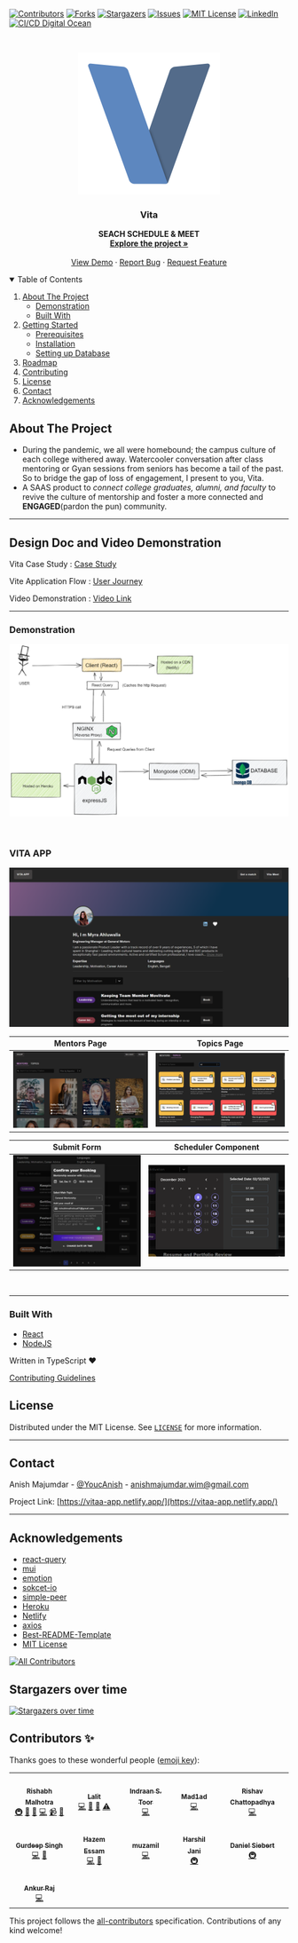 

<!-- PROJECT SHIELDS -->

[![Contributors][contributors-shield]][contributors-url]
[![Forks][forks-shield]][forks-url]
[![Stargazers][stars-shield]][stars-url]
[![Issues][issues-shield]][issues-url]
[![MIT License][license-shield]][license-url]
[![LinkedIn][linkedin-shield]][linkedin-url]
[![CI/CD Digital Ocean][action-url]][action-url]

<!-- PROJECT LOGO -->
<br />
<p align="center">
  <a href="https://vitaa-app.netlify.app/">
    <img src="client/public/Vita/logo192.png" alt="Logo" width="256" height="256">
  </a>

  <strong>
    <h3 align="center" >Vita</h3>
  </strong>
  <p align="center">
    <strong>
      SEACH SCHEDULE & MEET
    </strong>
    <br />
    <a href="https://github.com/Rishabh-malhotraa/Vita"><strong>Explore the project »</strong></a>
    <br />
    <br />
    <a href="https://vitaa-app.netlify.app/">View Demo</a>
    ·
    <a href="https://github.com/Rishabh-malhotraa/Vita/issues">Report Bug</a>
    ·
    <a href="https://github.com/Rishabh-malhotraa/Vita/issues">Request Feature</a>
  </p>
</p>

<!-- TABLE OF CONTENTS -->
<details open="open">
  <summary>Table of Contents</summary>
  <ol>
    <li>
      <a href="#about-the-project">About The Project</a>
      <ul>
        <li><a href="#demonstration">Demonstration</a></li>
        <li><a href="#built-with">Built With</a></li>
      </ul>
    </li>
    <li>
      <a href="#getting-started">Getting Started</a>
      <ul>
        <li><a href="#prerequisites">Prerequisites</a></li>
        <li><a href="#installation">Installation</a></li>
        <li><a href="#installation">Setting up Database</a></li>
      </ul>
    </li>
    <li><a href="#roadmap">Roadmap</a></li>
    <li><a href="#contributing">Contributing</a></li>
    <li><a href="#license">License</a></li>
    <li><a href="#contact">Contact</a></li>
    <li><a href="#acknowledgements">Acknowledgements</a></li>
  </ol>
</details>

## About The Project

- During the pandemic, we all were homebound; the campus culture of each college withered away. Watercooler conversation after class mentoring or Gyan sessions from seniors has become a tail of the past. So to bridge the gap of loss of engagement, I present to you, Vita.
- A SAAS product to _connect college graduates, alumni, and faculty_ to revive the culture of mentorship and foster a more connected and **ENGAGED**(pardon the pun) community.

---

## Design Doc and Video Demonstration

Vita Case Study : [Case Study](https://rishabh-malhotra.notion.site/Vita-Case-Study-110f30b9278649768ead22affc53c5ed)

Vite Application Flow : [User Journey](https://rishabh-malhotra.notion.site/Vita-User-Journey-7495dd0612ec4de1902fce62cc02ddb5)

Video Demonstration : [Video Link](https://drive.google.com/drive/u/0/folders/1uXQ53ieJK1gcbtpfYYxVthMXN5X9SpbM)

---

### Demonstration

![vita-hld]

<br/>

### VITA APP

![product-screenshoti]

|      Mentors Page       |       Topics Page        |
| :---------------------: | :----------------------: |
| ![product-screenshotii] | ![product-screenshotiii] |

|      Submit Form       |   Scheduler Component   |
| :--------------------: | :---------------------: |
| ![product-screenshotv] | ![product-screenshotiv] |

<br />

---

### Built With

- [React](https://reactjs.org/docs/getting-started.html)
- [NodeJS](https://material-ui.com/getting-started/installation/)

Written in TypeScript ♥

[Contributing Guidelines](CONTRIBUTION.md)

## License

Distributed under the MIT License. See [`LICENSE`][license-url] for more information.

---

## Contact

Anish Majumdar - [@YoucAnish](https://x.com/YoucAnish) - anishmajumdar.wim@gmail.com


Project Link: [https://vitaa-app.netlify.app/](https://vitaa-app.netlify.app/)

---

## Acknowledgements

- [react-query](https://react-query.tanstack.com/)
- [mui](https://mui.com/)
- [emotion](https://emotion.sh/)
- [sokcet-io](https://www.heroku.com/)
- [simple-peer](https://www.npmjs.com/package/simple-peer)
- [Heroku](https://www.heroku.com/)
- [Netlify](https://www.netlify.com/)
- [axios](https://www.npmjs.com/package/axios)
- [Best-README-Template](https://github.com/othneildrew/Best-README-Template)
- [MIT License](https://opensource.org/licenses/MIT)

<!-- https://www.markdownguide.org/basic-syntax/#reference-style-links -->

[all-contributors-shield]: https://img.shields.io/badge/all_contributors-8-orange.svg?style=for-the-badge
[contributors-shield]: https://img.shields.io/github/contributors/Rishabh-malhotraa/Vita.svg?style=for-the-badge
[contributors-url]: https://github.com/Rishabh-malhotraa/Vita/graphs/contributors
[forks-shield]: https://img.shields.io/github/forks/Rishabh-malhotraa/Vita.svg?style=for-the-badge
[forks-url]: https://github.com/Rishabh-malhotraa/Vita/network/members
[stars-shield]: https://img.shields.io/github/stars/Rishabh-malhotraa/Vita.svg?style=for-the-badge
[stars-url]: https://github.com/Rishabh-malhotraa/Vita/stargazers
[issues-shield]: https://img.shields.io/github/issues/Rishabh-malhotraa/Vita.svg?style=for-the-badge
[issues-url]: https://github.com/Rishabh-malhotraa/Vita/issues
[license-shield]: https://img.shields.io/github/license/Rishabh-malhotraa/Vita.svg?style=for-the-badge
[license-url]: https://github.com/Rishabh-malhotraa/Vita/blob/main/LICENSE.txt
[actions-url]: https://github.com/Rishabh-malhotraa/Vita/actions/workflows/build.yaml
[actions-badge]: https://github.com/Vita-App/Vita/actions/workflows/digital-ocean.yaml
[linkedin-shield]: https://img.shields.io/badge/-LinkedIn-black.svg?style=for-the-badge&logo=linkedin&colorB=555
[linkedin-url]: https://www.linkedin.com/in/rishabh-malhotra-4536a418b
[product-demo]: images/Vita-demonstation.gif
[product-screenshoti]: assets/user-page.png
[product-screenshotii]: assets/mentors.png
[product-screenshotiii]: assets/topics.png
[product-screenshotiv]: assets/scheduler.png
[product-screenshotv]: assets/confirm-booking.png
[vita-hld]: assets/vita-hld.png
[action-url]: https://github.com/Vita-App/Vita/actions/workflows/digital-ocean.yaml/badge.svg

<!-- ALL-CONTRIBUTORS-BADGE:START - Do not remove or modify this section -->

[![All Contributors](https://img.shields.io/badge/all_contributors-11-orange.svg?style=flat-square)](#contributors-)

<!-- ALL-CONTRIBUTORS-BADGE:END -->

## Stargazers over time

[![Stargazers over time](https://starchart.cc/Rishabh-malhotraa/Vita.svg)](https://starchart.cc/Rishabh-malhotraa/Vita)

## Contributors ✨

Thanks goes to these wonderful people ([emoji key](https://allcontributors.org/docs/en/emoji-key)):

<!-- ALL-CONTRIBUTORS-LIST:START - Do not remove or modify this section -->
<!-- prettier-ignore-start -->
<!-- markdownlint-disable -->
<table>
  <tr>
    <td align="center"><a href="https://rishabh-malhotraa.github.io/Rishabh-Portfolio-main/"><img src="https://avatars.githubusercontent.com/u/54576074?v=4?s=100" width="100px;" alt=""/><br /><sub><b>Rishabh Malhotra</b></sub></a><br /><a href="#infra-Rishabh-malhotraa" title="Infrastructure (Hosting, Build-Tools, etc)">🚇</a> <a href="#data-Rishabh-malhotraa" title="Data">🔣</a> <a href="#design-Rishabh-malhotraa" title="Design">🎨</a> <a href="https://github.com/Vita-App/Vita/commits?author=Rishabh-malhotraa" title="Code">💻</a> <a href="#video-Rishabh-malhotraa" title="Videos">📹</a> <a href="https://github.com/Vita-App/Vita/pulls?q=is%3Apr+reviewed-by%3ARishabh-malhotraa" title="Reviewed Pull Requests">👀</a></td>
    <td align="center"><a href="https://github.com/Lalit3716"><img src="https://avatars.githubusercontent.com/u/84276404?v=4?s=100" width="100px;" alt=""/><br /><sub><b>Lalit</b></sub></a><br /><a href="https://github.com/Vita-App/Vita/commits?author=Lalit3716" title="Code">💻</a> <a href="#design-Lalit3716" title="Design">🎨</a> <a href="https://github.com/Vita-App/Vita/pulls?q=is%3Apr+reviewed-by%3ALalit3716" title="Reviewed Pull Requests">👀</a> <a href="https://github.com/Vita-App/Vita/commits?author=Lalit3716" title="Tests">⚠️</a></td>
    <td align="center"><a href="https://github.com/indraantoor"><img src="https://avatars.githubusercontent.com/u/64259328?v=4?s=100" width="100px;" alt=""/><br /><sub><b>Indraan S. Toor</b></sub></a><br /><a href="https://github.com/Vita-App/Vita/commits?author=indraantoor" title="Code">💻</a></td>
    <td align="center"><a href="https://github.com/Sahaj-Srivastava24"><img src="https://avatars.githubusercontent.com/u/72143774?v=4?s=100" width="100px;" alt=""/><br /><sub><b>Mad1ad</b></sub></a><br /><a href="https://github.com/Vita-App/Vita/commits?author=Sahaj-Srivastava24" title="Code">💻</a></td>
    <td align="center"><a href="https://github.com/DevRish"><img src="https://avatars.githubusercontent.com/u/78094670?v=4?s=100" width="100px;" alt=""/><br /><sub><b>Rishav Chattopadhya</b></sub></a><br /><a href="https://github.com/Vita-App/Vita/commits?author=DevRish" title="Code">💻</a></td>
  </tr>
  <tr>
    <td align="center"><a href="https://github.com/Gurdeep475"><img src="https://avatars.githubusercontent.com/u/32095032?v=4?s=100" width="100px;" alt=""/><br /><sub><b>Gurdeep Singh</b></sub></a><br /><a href="https://github.com/Vita-App/Vita/commits?author=Gurdeep475" title="Code">💻</a> <a href="#maintenance-Gurdeep475" title="Maintenance">🚧</a></td>
    <td align="center"><a href="http://linkedin.com/in/hzmessam"><img src="https://avatars.githubusercontent.com/u/49886457?v=4?s=100" width="100px;" alt=""/><br /><sub><b>Hazem Essam</b></sub></a><br /><a href="https://github.com/Vita-App/Vita/commits?author=hazemessam" title="Code">💻</a> <a href="#maintenance-hazemessam" title="Maintenance">🚧</a></td>
    <td align="center"><a href="http://muzam1l.com"><img src="https://avatars.githubusercontent.com/u/52374648?v=4?s=100" width="100px;" alt=""/><br /><sub><b>muzamil</b></sub></a><br /><a href="https://github.com/Vita-App/Vita/commits?author=muzam1l" title="Code">💻</a></td>
    <td align="center"><a href="http://harshiljani2002@gmail.com"><img src="https://avatars.githubusercontent.com/u/79367883?v=4?s=100" width="100px;" alt=""/><br /><sub><b>Harshil Jani</b></sub></a><br /><a href="#infra-Harshil-Jani" title="Infrastructure (Hosting, Build-Tools, etc)">🚇</a></td>
    <td align="center"><a href="https://github.com/DTFds"><img src="https://avatars.githubusercontent.com/u/23038761?v=4?s=100" width="100px;" alt=""/><br /><sub><b>Daniel Siebert</b></sub></a><br /><a href="#infra-DTFds" title="Infrastructure (Hosting, Build-Tools, etc)">🚇</a></td>
  </tr>
  <tr>
    <td align="center"><a href="https://github.com/ancoreraj"><img src="https://avatars.githubusercontent.com/u/64456355?v=4?s=100" width="100px;" alt=""/><br /><sub><b>Ankur Raj</b></sub></a><br /><a href="https://github.com/Vita-App/Vita/commits?author=ancoreraj" title="Code">💻</a></td>
  </tr>
</table>

<!-- markdownlint-restore -->
<!-- prettier-ignore-end -->

<!-- ALL-CONTRIBUTORS-LIST:END -->

This project follows the [all-contributors](https://github.com/all-contributors/all-contributors) specification. Contributions of any kind welcome!
